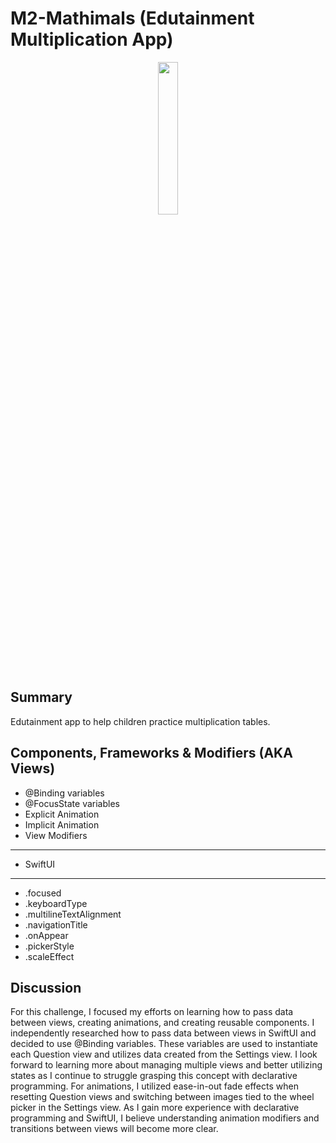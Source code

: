 #  M2-Mathimals (Edutainment Multiplication App)

<p align="center">
  <img src="https://github.com/jonytipton/HW-SwiftUI/assets/42556403/162afa84-4f48-4d74-a413-c7e7984d32b3" width="25%">
</p>

## Summary
Edutainment app to help children practice multiplication tables.

## Components, Frameworks & Modifiers (AKA Views)
- @Binding variables
- @FocusState variables
- Explicit Animation
- Implicit Animation
- View Modifiers
<hr>

- SwiftUI
<hr>

- .focused
- .keyboardType
- .multilineTextAlignment
- .navigationTitle
- .onAppear
- .pickerStyle
- .scaleEffect

## Discussion
For this challenge, I focused my efforts on learning how to pass data between views, creating animations, and creating reusable components. I independently researched how to pass data between views in SwiftUI and decided to use @Binding variables. These variables are used to instantiate each Question view and utilizes data created from the Settings view. I look forward to learning more about managing multiple views and better utilizing states as I continue to struggle grasping this concept with declarative programming. For animations, I utilized ease-in-out fade effects when resetting Question views and switching between images tied to the wheel picker in the Settings view. As I gain more experience with declarative programming and SwiftUI, I believe understanding animation modifiers and transitions between views will become more clear. 

